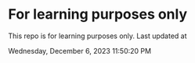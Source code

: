# For learning purposes only
This repo is for learning purposes only.
Last updated at

Wednesday, December 6, 2023 11:50:20 PM


